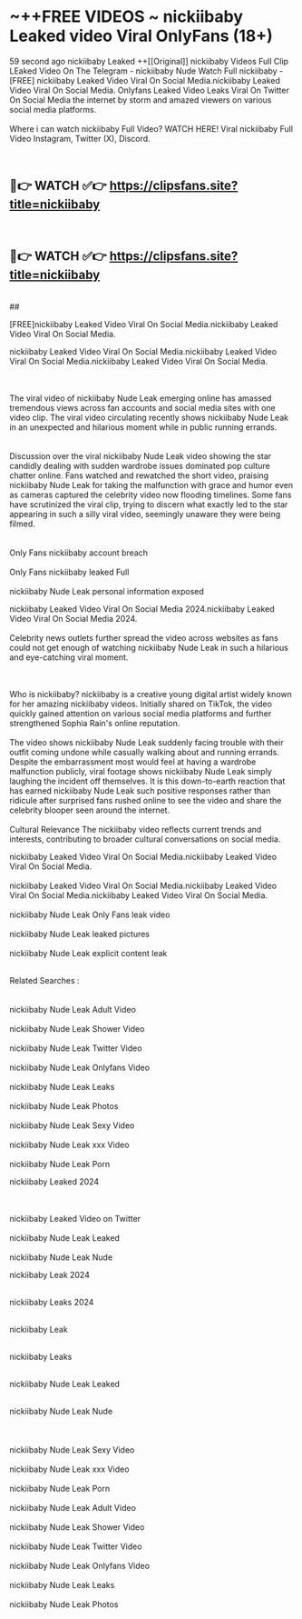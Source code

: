 # ~++FREE VIDEOS ~ nickiibaby Leaked video Viral OnlyFans (18+)<br>


59 second ago nickiibaby Leaked ++[[Original]] nickiibaby Videos Full Clip LEaked Video On The Telegram  - nickiibaby Nude  Watch Full nickiibaby - [FREE] nickiibaby Leaked Video Viral On Social Media.nickiibaby Leaked Video Viral On Social Media.   Onlyfans Leaked Video Leaks Viral On Twitter On Social Media the internet by storm and amazed viewers on various social media platforms. <br><br>
Where i can watch nickiibaby Full Video? WATCH HERE! Viral nickiibaby Full Video Instagram, Twitter (X), Discord. <br>


 <br>

##  🔴👉 WATCH ✅👉  <a href="https://clipsfans.site?title=nickiibaby&ref=git">https://clipsfans.site?title=nickiibaby</a> <br>
  <br>

##  🔴👉 WATCH ✅👉  <a href="https://clipsfans.site?title=nickiibaby&ref=git">https://clipsfans.site?title=nickiibaby</a> <br>
  <br>
  ##



[FREE]nickiibaby Leaked Video Viral On Social Media.nickiibaby Leaked Video Viral On Social Media. <br>

nickiibaby Leaked Video Viral On Social Media.nickiibaby Leaked Video Viral On Social Media.nickiibaby Leaked Video Viral On Social Media. <br>


  <br>

  <br>
The viral video of nickiibaby Nude Leak emerging online has amassed tremendous views across fan accounts and social media sites with one video clip. The viral video circulating recently shows nickiibaby Nude Leak in an unexpected and hilarious moment while in public running errands.<br>
<br>


<br>
Discussion over the viral nickiibaby Nude Leak video showing the star candidly dealing with sudden wardrobe issues dominated pop culture chatter online. Fans watched and rewatched the short video, praising nickiibaby Nude Leak for taking the malfunction with grace and humor even as cameras captured the celebrity video now flooding timelines. Some fans have scrutinized the viral clip, trying to discern what exactly led to the star appearing in such a silly viral video, seemingly unaware they were being filmed.<br>
<br>
<br> 
Only Fans nickiibaby account breach<br>
<br>
Only Fans nickiibaby leaked Full <br>
<br>
nickiibaby Nude Leak personal information exposed<br>

nickiibaby Leaked Video Viral On Social Media 2024.nickiibaby Leaked Video Viral On Social Media 2024. <br>
<br>
Celebrity news outlets further spread the video across websites as fans could not get enough of watching nickiibaby Nude Leak in such a hilarious and eye-catching viral moment.<br>
<br>

<br>
Who is nickiibaby? nickiibaby is a creative young digital artist widely known for her amazing nickiibaby videos. Initially shared on TikTok, the video quickly gained attention on various social media platforms and further strengthened Sophia Rain's online reputation.<br>
<br>
The video shows nickiibaby Nude Leak suddenly facing trouble with their outfit coming undone while casually walking about and running errands. Despite the embarrassment most would feel at having a wardrobe malfunction publicly, viral footage shows nickiibaby Nude Leak simply laughing the incident off themselves. It is this down-to-earth reaction that has earned nickiibaby Nude Leak such positive responses rather than ridicule after surprised fans rushed online to see the video and share the celebrity blooper seen around the internet.<br>
<br>
Cultural Relevance The nickiibaby video reflects current trends and interests, contributing to broader cultural conversations on social media.<br>

nickiibaby Leaked Video Viral On Social Media.nickiibaby Leaked Video Viral On Social Media.<br>
<br>
nickiibaby Leaked Video Viral On Social Media.nickiibaby Leaked Video Viral On Social Media.nickiibaby Leaked Video Viral On Social Media.<br>
<br>
nickiibaby Nude Leak Only Fans leak video<br>
<br>
nickiibaby Nude Leak leaked pictures<br>
<br>
nickiibaby Nude Leak explicit content leak<br>


<br>
Related Searches :<br>
<br>

<br>
nickiibaby Nude Leak Adult Video<br>
<br>
nickiibaby Nude Leak Shower Video<br>
<br>
nickiibaby Nude Leak Twitter Video<br>
<br>
nickiibaby Nude Leak Onlyfans Video<br>
<br>
nickiibaby Nude Leak Leaks<br>
<br>
nickiibaby Nude Leak Photos<br>

<br>
nickiibaby Nude Leak Sexy Video<br>
<br>
nickiibaby Nude Leak xxx Video<br>
<br>
nickiibaby Nude Leak Porn<br>

nickiibaby  Leaked 2024 <br> <br>
<br>

nickiibaby Leaked Video on Twitter <br>
<br>
nickiibaby Nude Leak Leaked<br>
<br>
nickiibaby Nude Leak Nude<br>


nickiibaby  Leak 2024 <br> <br>



nickiibaby  Leaks 2024 <br> <br>



 
nickiibaby  Leak<br> <br>



nickiibaby  Leaks<br> <br>


nickiibaby Nude Leak Leaked<br> <br>

nickiibaby Nude Leak Nude<br> <br>
<br> <br>
nickiibaby Nude Leak Sexy Video
<br> <br>
nickiibaby Nude Leak xxx Video
<br> <br>
nickiibaby Nude Leak Porn
<br> <br>
nickiibaby Nude Leak Adult Video
<br> <br>
nickiibaby Nude Leak Shower Video
<br> <br>
nickiibaby Nude Leak Twitter Video
<br> <br>
nickiibaby Nude Leak Onlyfans Video
<br> <br>
nickiibaby Nude Leak Leaks
<br> <br>
nickiibaby Nude Leak Photos






</p>




 



</p>










